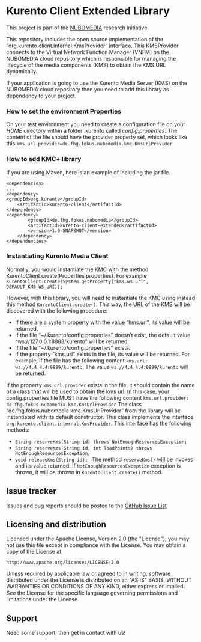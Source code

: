 # Kurento Client Extended Library


This project is part of the [NUBOMEDIA](http://www.nubomedia.eu/) research initiative.

This repository includes the open source implementation of the “org.kurento.client.internal.KmsProvider” interface. 
This KMSProvider connects to the  Virtual Network Function Manager (VNFM) on the NUBOMEDIA cloud repository which is responsible for managing the lifecycle of the media components (KMS) to obtain the KMS URL dynamically.


If your application is going to use the Kurento Media Server (KMS) on the NUBOMEDIA cloud repository then you need to add this library as dependency to your project. 


### How to set the environment Properties
On your test environment you need to create a configuration file on your *HOME* directory within a folder .kurento called *config.properties*. 
The content of the file should have the provider property set, which looks like this ```kms.url.provider=de.fhg.fokus.nubomedia.kmc.KmsUrlProvider```


### How to add KMC+ library 
If you are using Maven, here is an example of including the jar file.
	
```
<dependencies>
...
<dependency>
<groupId>org.kurento</groupId>
	<artifactId>kurento-client</artifactId>
</dependency>
<dependency>
		<groupId>de.fhg.fokus.nubomedia</groupId>
		<artifactId>kurento-client-extended</artifactId>
		<version>1.0-SNAPSHOT</version>
	</dependency>
</dependencies>
```
### Instantiating Kurento Media Client
Normally, you would instantiate the KMC with the method KurentoClient.create(Properties properties). For example 
``` KurentoClient.create(System.getProperty("kms.ws.uri", DEFAULT_KMS_WS_URI)); ```

However, with this library, you will need to instantiate the KMC using instead this method ```KurentoClient.create()```. This way, the URL of the KMS will be discovered with the following procedure:
* If there are a system property with the value “kms.url”, its value will be returned.
* If the file “~/.kurento/config.properties” doesn’t exist, the default value “ws://127.0.0.1:8888/kurento” will be returned.
* If the file “~/.kurento/config.properties” exists:
* If the property “kms.url” exists in the file, its value will be returned. For example, if the file has the following content ``` kms.url: ws://4.4.4.4:9999/kurento ```. The value ```ws://4.4.4.4:9999/kurento``` will be returned.

If the property ```kms.url.provider``` exists in the file, it should contain the name of a class that will be used to obtain the kms url. In this case,  your config.properties file MUST have the following content ```kms.url.provider: de.fhg.fokus.nubomedia.kmc.KmsUrlProvider```
The class “de.fhg.fokus.nubomedia.kmc.KmsUrlProvider” from the library will be instantiated with its default constructor. This class implements the interface ```org.kurento.client.internal.KmsProvider```. This interface has the following methods:
* ```String reserveKms(String id) throws NotEnoughResourcesException; ```
* ```String reserveKms(String id, int loadPoints) throws NotEnoughResourcesException; ```
* ```void releaseKms(String id); ```
The method ```reserveKms()``` will be invoked and its value returned. If ```NotEnoughResourcesException``` exception is thrown, it will be thrown in ```KurentoClient.create()``` method.

Issue tracker
-------------

Issues and bug reports should be posted to the [GitHub Issue List](https://github.com/fhg-fokus-nubomedia/kurento-client-extended/issues)

Licensing and distribution
--------------------------

Licensed under the Apache License, Version 2.0 (the "License");
you may not use this file except in compliance with the License.
You may obtain a copy of the License at

    http://www.apache.org/licenses/LICENSE-2.0

Unless required by applicable law or agreed to in writing, software
distributed under the License is distributed on an "AS IS" BASIS,
WITHOUT WARRANTIES OR CONDITIONS OF ANY KIND, either express or implied.
See the License for the specific language governing permissions and
limitations under the License.

Support
-------

Need some support, then get in contact with us!
